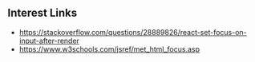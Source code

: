 ## Interest Links
* https://stackoverflow.com/questions/28889826/react-set-focus-on-input-after-render
* https://www.w3schools.com/jsref/met_html_focus.asp
